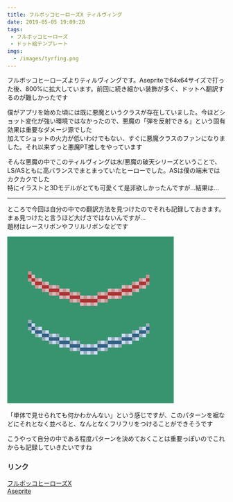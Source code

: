 ```yaml
---
title: フルボッコヒーローズX ティルヴィング
date: 2019-05-05 19:09:20
tags: 
 - フルボッコヒーローズ
 - ドット絵テンプレート
imgs:
  - /images/tyrfing.png
---
```



フルボッコヒーローズよりティルヴィングです。Asepriteで64x64サイズで打った後、800%に拡大しています。前回に続き細かい装飾が多く、ドットへ翻訳するのが難しかったです

僕がアプリを始めた頃には既に悪魔というクラスが存在していました。今ほどショット変化が強い環境ではなかったので、悪魔の「弾を反射できる」という固有効果は重要なダメージ源でした  
加えてショットの火力が低いわけでもない、すぐに悪魔クラスのファンになりました。それ以来ずっと悪魔PT推しをやっています

そんな悪魔の中でこのティルヴィングは水/悪魔の破天シリーズということで、LS/ASともに高バランスでまとまっていたヒーローでした。ASは僕の端末ではカクカクでした  
特にイラストと3Dモデルがとても可愛くて是非欲しかったんですが…結果は…

---

ところで今回は自分の中での翻訳方法を見つけたのでそれも記録しておきます。まぁ見つけたと言うほど大げさではないんですが…  
題材はレースリボンやフリルリボンなどです

![](/images/flill-test.png#center)

「単体で見せられても何かわかんない」という感じですが、このパターンを裾などにそれとなく並べると、なんとなくフリフリをつけることができそうです

こうやって自分の中である程度パターンを決めておくことは重要っぽいのでこれからも記録していきたいですね

### リンク
[フルボッコヒーローズX](https://official.fullbokko.drecom.jp)  
[Aseprite](https://www.aseprite.org)
